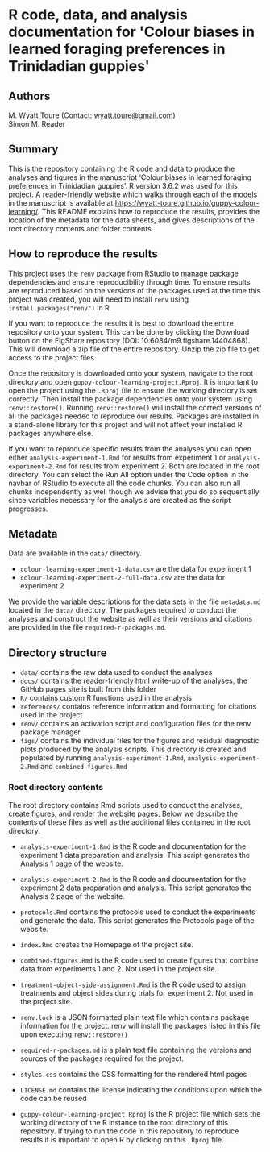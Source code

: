 # R code, data, and analysis documentation for 'Colour biases in learned foraging preferences in Trinidadian guppies'

## Authors

M. Wyatt Toure (Contact: wyatt.toure@gmail.com)\
Simon M. Reader

## Summary

This is the repository containing the R code and data to produce the analyses
and figures in the manuscript ‘Colour biases in learned foraging preferences in
Trinidadian guppies’. R version 3.6.2 was used for this project. A
reader-friendly website which walks through each of the models in the manuscript
is available at <https://wyatt-toure.github.io/guppy-colour-learning/>. This
README explains how to reproduce the results, provides the location of the
metadata for the data sheets, and gives descriptions of the root directory
contents and folder contents.

## How to reproduce the results

This project uses the `renv` package from RStudio to manage package dependencies
and ensure reproducibility through time. To ensure results are reproduced based
on the versions of the packages used at the time this project was created, you
will need to install `renv` using `install.packages("renv")` in R.

If you want to reproduce the results it is best to download the entire
repository onto your system. This can be done by clicking the Download button on
the FigShare repository (DOI: 10.6084/m9.figshare.14404868). This will download
a zip file of the entire repository. Unzip the zip file to get access to the
project files.

Once the repository is downloaded onto your system, navigate to the root
directory and open `guppy-colour-learning-project.Rproj`. It is important to
open the project using the `.Rproj` file to ensure the working directory is set
correctly. Then install the package dependencies onto your system using
`renv::restore()`. Running `renv::restore()` will install the correct versions
of all the packages needed to reproduce our results. Packages are installed in a
stand-alone library for this project and will not affect your installed R
packages anywhere else.

If you want to reproduce specific results from the analyses you can open either
`analysis-experiment-1.Rmd` for results from experiment 1 or
`analysis-experiment-2.Rmd` for results from experiment 2. Both are located in
the root directory. You can select the Run All option under the Code option in
the navbar of RStudio to execute all the code chunks. You can also run all
chunks independently as well though we advise that you do so sequentially since
variables necessary for the analysis are created as the script progresses.

## Metadata

Data are available in the `data/` directory. 

- `colour-learning-experiment-1-data.csv` are the data for experiment 1
- `colour-learning-experiment-2-full-data.csv` are the data for experiment 2

We provide the variable descriptions for the data sets in the file `metadata.md`
located in the `data/` directory. The packages required to conduct the analyses
and construct the website as well as their versions and citations are provided
in the file `required-r-packages.md`.

## Directory structure

  - `data/` contains the raw data used to conduct the analyses
  - `docs/` contains the reader-friendly html write-up of the analyses, the
    GitHub pages site is built from this folder
  - `R/` contains custom R functions used in the analysis
  - `references/` contains reference information and formatting for citations
    used in the project
  - `renv/` contains an activation script and configuration files for the renv
    package manager
  - `figs/` contains the individual files for the figures and residual
    diagnostic plots produced by the analysis scripts. This directory is created
    and populated by running `analysis-experiment-1.Rmd`,
    `analysis-experiment-2.Rmd` and `combined-figures.Rmd`

### Root directory contents

The root directory contains Rmd scripts used to conduct the analyses, create
figures, and render the website pages. Below we describe the contents of these
files as well as the additional files contained in the root directory.

  - `analysis-experiment-1.Rmd` is the R code and documentation for the
    experiment 1 data preparation and analysis. This script generates the 
    Analysis 1 page of the website.

  - `analysis-experiment-2.Rmd` is the R code and documentation for the
    experiment 2 data preparation and analysis. This script generates the
    Analysis 2 page of the website.

  - `protocols.Rmd` contains the protocols used to conduct the experiments and
    generate the data. This script generates the Protocols page of the website.

  - `index.Rmd` creates the Homepage of the project site.

  - `combined-figures.Rmd` is the R code used to create figures that combine
    data from experiments 1 and 2. Not used in the project site.

  - `treatment-object-side-assignment.Rmd` is the R code used to assign
    treatments and object sides during trials for experiment 2. Not used in the
    project site.
    
  - `renv.lock` is a JSON formatted plain text file which contains package
    information for the project. renv will install the packages listed in this
    file upon executing `renv::restore()`
    
  - `required-r-packages.md` is a plain text file containing the versions and
    sources of the packages required for the project.
    
  - `styles.css` contains the CSS formatting for the rendered html pages
  
  - `LICENSE.md` contains the license indicating the conditions upon which the
    code can be reused
  
  - `guppy-colour-learning-project.Rproj` is the R project file which sets the
    working directory of the R instance to the root directory of this
    repository. If trying to run the code in this repository to reproduce
    results it is important to open R by clicking on this `.Rproj` file.
